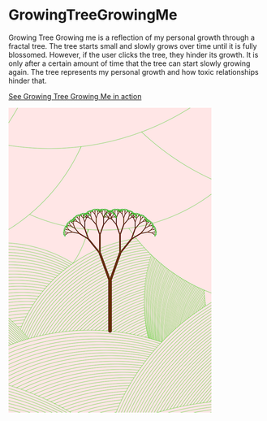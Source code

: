 # GrowingTreeGrowingMe
Growing Tree Growing me is a reflection of my personal growth through a fractal tree. The tree starts small and slowly grows over time until it is fully blossomed. However, if the user clicks the tree, they hinder its growth. It is only after a certain amount of time that the tree can start slowly growing again. The tree represents my personal growth and how toxic relationships hinder that. 


[See Growing Tree Growing Me in action](https://videopress.com/v/FXqsSwUS)


![growing tree growing me](https://github.com/nicolefallone/GrowingTreeGrowingMe/blob/master/Fallone_GrowingTree.png)

